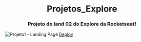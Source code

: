<h1 align="center">Projetos_Explore</h1>
 <h3 align="center">Projeto do land 02 do Explore da Rocketseat!</h3>



 
![Projeto1 - Landing Page](https://github.com/EmersomNunes/Projetos_Explore/assets/138039830/eb159015-4e11-471b-be37-2dbca15e3408)
[Deploy](https://www.google.com)
